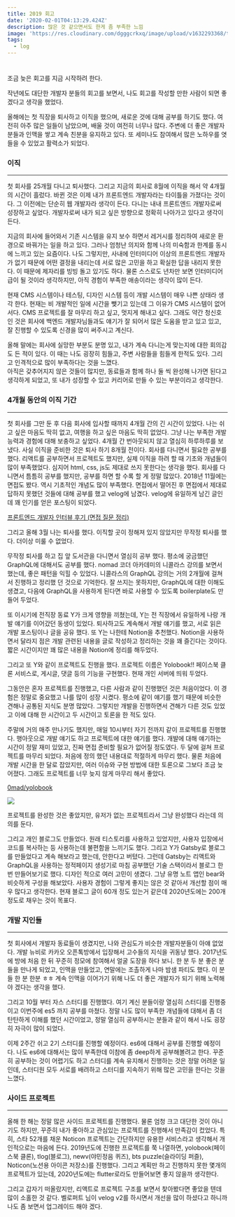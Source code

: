 ```yaml
---
title: 2019 회고
date: '2020-02-01T04:13:29.424Z'
description: 많은 것 같으면서도 한게 좀 부족한 느낌
image: 'https://res.cloudinary.com/dgggcrkxq/image/upload/v1632293368/tlog/cover/2019._log_1_c9mpuc.png'
tags:
  - log
---
```

# 

조금 늦은 회고를 지금 시작하려 한다. 

작년에도 대단한 개발자 분들의 회고를 보면서, 나도 회고를 작성할 만한 사람이 되면 좋겠다고 생각을 했었다. 

올해에는 첫 직장을 퇴사하고 이직을 했으며, 새로운 것에 대해 공부를 하기도 했다. 여전히 아주 많은 일들이 남았으며, 배울 것이 여전히 너무나 많다. 
 주변에 더 좋은 개발자 분들과 인맥을 쌓고 계속 친분을 유지하고 있다. 또 세미나도 참여해서 많은 노하우를 엿들을 수 있었고 활력소가 되었다.

### 이직

---

첫 회사를 25개월 다니고 퇴사했다. 그리고 지금의 회사로 8월에 이직을 해서 약 4개월의 시간이 흘렀다. 바뀐 것은 이제 내가 프론트엔드 개발자라는 타이틀을 가졌다는 것이다. 그 이전에는 단순히 웹 개발자라 생각이 든다. 다니는 내내 프론트엔드 개발자로써 성장하고 싶었다. 개발자로써 내가 되고 싶은 방향으로 정확히 나아가고 있다고 생각이 든다.

 지금의 회사에 들어와서 기존 시스템을 유지 보수 하면서 레거시를 정리하여 새로운 환경으로 바꿔가는 일을 하고 있다. 그러나 엄청난 의지와 함께 나의 미숙함과 한계를 동시에 느끼고 있는 요즘이다. 나도 그렇지만, 사내에 인터미디어 이상의 프론트엔드 개발자가 없기 때문에 어떤 결정을 내리는데 서로 많은 고민을 하고 확실한 답을 내리지 못한다. 이 때문에 제자리를 빙빙 돌고 있기도 하다. 물론 스스로도 년차만 보면 인터미디어급이 될 것이라 생각하지만, 아직 경험이 부족한 애송이라는 생각이 많이 든다.

현재 CMS 시스템이나 테스팅, 디자인 시스템 등이 개발 시스템이 매우 나쁜 상태라 생각 한다. 현재는 비 개발적인 일에 시간을 뺒기고 있는데 그 이유가 CMS 시스템이 없어서다. CMS 프로젝트를 잘 마무리 하고 싶고, 멋지게 해내고 싶다. 그래도 약간 청신호 인 것은 회사에 백엔드 개발자님들과도 얘기가 잘 되어서 많은 도움을 받고 있고 있고, 잘 진행할 수 있도록 신경을 많이 써주시고 계신다. 

 올해 말에는 회사에 실망한 부분도 분명 있고, 내가 계속 다니는게 맞는지에 대한 회의감도 든 적이 있다. 이 때는 나도 굉장히 힘들고, 주변 사람들을 힘들게 한적도 있다. 그리고 인격적으로 많이 부족하다는 것을 느꼈다.  
 아직은 갖추어지지 않은 것들이 많지만, 동료들과 함께 하나 둘 씩 완성해 나가면 된다고 생각하게 되었고, 또 내가 성장할 수 있고 커리어로 만들 수 있는 부분이라고 생각한다.

### 4개월 동안의 이직 기간

---

첫 회사를 그만 둔 후 다음 회사에 입사할 때까지 4개월 간의 긴 시간이 있었다. 나는 쉬고 싶은 마음도 딱히 없고, 여행을 하고 싶은 마음도 딱히 없었다. 그냥 나는 부족한 개발 능력과 경험에 대해 보충하고 싶었다. 4개월 간 번아웃되지 않고 열심히 하루하루를 보냈다. 
 사실 이직을 준비한 것은 퇴사 하기 8개월 전이다. 회사를 다니면서 필요한 공부를 했다. 리액트를 공부하면서 프로젝트도 했지만, 실제 이직을 하려 할 때 기초와 개념들이 많이 부족했었다. 심지어 html, css, js도 제대로 쓰지 못한다는 생각을 했다. 
 회사를 다니면서 틈틈히 공부를 했지만, 공부를 하면 할 수록 할 게 정말 많았다. 2018년 11월에는 면접도 봤다. 역시 기초적인 개념도 많이 부족했다. 면접에서 떨어진 후 면접에서 제대로 답하지 못했던 것들에 대해 공부를 했고 velog에 남겼다. velog에 유일하게 남긴 글인데 꽤 인기를 얻은 포스팅이 되었다. 

[프론트엔드 개발자 인터뷰 후기 (면접 질문 정리)](https://velog.io/@tmmoond8/%ED%94%84%EB%A1%A0%ED%8A%B8%EC%97%94%EB%93%9C-%EA%B0%9C%EB%B0%9C%EC%9E%90-%EC%9D%B8%ED%84%B0%EB%B7%B0-%ED%9B%84%EA%B8%B0-%EB%A9%B4%EC%A0%91-%EC%A7%88%EB%AC%B8-%EC%A0%95%EB%A6%AC-%EC%9E%91%EC%84%B1-%EC%A4%91)

 

그리고 올해 3월 나는 퇴사를 했다. 이직할 곳이 정해져 있지 않았지만 무작정 퇴사를 했다. 더이상 미룰 수 없었다.

 무작정 퇴사를 하고 집 앞 도서관을 다니면서 열심히 공부 했다. 평소에 궁금했던 GraphQL에 대해서도 공부를 했다. nomad 코더 아카데미의 니콜라스 강의를 보면서 했는데, 좋은 패턴을 익힐 수 있었다. 니콜라스의 GraphQL 강의는 거의 2개월에 걸쳐서 진행하고 정리했 던 것으로 기억한다. 잘 쓰지는 못하지만, GraphQL에 대한 이해도 생겼고, 다음에 GraphQL을 사용하게 된다면 바로 사용할 수 있도록 boilerplate도 만들어 두었다.

 또 이시기에 전직장 동료 Y가 크게 영향을 끼쳤는데, Y는 전 직장에서 유일하게 나랑 개발 얘기를 이어갔던 동생이 있었다. 퇴사하고도 계속해서 개발 얘기를 했고, 서로 읽은 개발 포스팅이나 글을 공유 했다.
 또 Y는 나한테 Notion을 추천했다. Notion을 사용하면서 달라지 점은 개발 관련된 내용을 글로 작성하고 정리하는 것을 꽤 즐긴다는 것이다. 짧은 시간이지만 꽤 많은 내용을 Notion에 정리를 해두었다.
 

그리고 또 Y와 같이 프로젝트도 진행을 했다. 프로젝트 이름은 Yolobook!!
페이스북 클론 서비스로, 게시글, 댓글 등의 기능을 구현했다. 현재 개인 서버에 띄워 두었다.

그동안은 혼자 프로젝트를 진행했고, 다른 사람과 같이 진행했던 것은 처음이었다. 이 경험은 정말로 중요했고 나를 많이 성장 시켰다. 평소에 같이 얘기를 했기 때문에 비슷한 견해나 공통된 지식도 분명 많았다. 그렇지만 개발을 진행하면서 견해가 다른 것도 있었고 이에 대해 한 시간이고 두 시간이고 토론을 한 적도 있다.

 주말에 거의 매주 만나기도 했지만, 매일 10시부터 자기 전까지 같이 프로젝트를 진행했다. 행아웃으로 개발 얘기도 하고 프로젝트에 대한 얘기를 했다. 개발에 대해 얘기하는 시간이 정말 재미 있었고, 진짜 면접 준비할 필요가 없어질 정도였다. 
 두 달에 걸쳐 프로젝트를 마무리 되었다. 처음에 정의 했던 내용대로 적절하게 마무리 했다. 물론 처음에 개발 시간을 한 달로 잡았지만, 여러 이슈와 구현 방법에 대한 토론으로 그보다 조금 늦어졌다. 그래도 프로젝트를 너무 늦지 않게 마무리 해서 좋았다. 

[](http://yolobook.tammolo.com/)

[0mad/yolobook](https://github.com/0mad/yolobook)

![](https://user-images.githubusercontent.com/11402468/60757592-a43b9080-a047-11e9-91ce-c6558b2160d1.png)

 프로젝트를 완성한 것은 좋았지만, 유저가 없는 프로젝트라서 그냥 완성했다 라는데 의의를 둔다.

 그리고 개인 블로그도 만들었다. 원래 티스토리를 사용하고 있었지만, 사용자 입장에서 코드를 복사하는 등 사용하는데 불편함을 느끼기도 했다. 그리고 Y가 Gatsby로 블로그를 만들었다고 계속 해보라고 했는데, 안한다고 버텼다. 그런데 Gatsby는 리액트와 GraphQL을 사용하는 정적페이지 생성기로 마침 공부했던 기술 스택이라서 블로그 한 번 만들어보기로 했다. 
 디자인 적으로 여러 고민이 생겼다. 그냥 유명 노트 앱인 bear와 비슷하게 구성을 해보았다. 사용자 경험이 그렇게 좋지는 않은 것 같아서 개선할 점이 매우 많다고 생각한다.
 현재 블로그 글이 60개 정도 있는거 같은데 2020년도에는 200개 정도로 채우는 것이 목표다. 

 

### 개발 지인들

---

첫 회사에서 개발자 동료들이 생겼지만, 나와 관심도가 비슷한 개발자분들이 아얘 없었다. 개발 뉴비로 카카오 오픈톡방에서 입장해서 고수들의 지식을 귀동냥 했다. 2017년도에 방에 처음 한 뒤 꾸준히 정모에 참여해서 얼굴 도장을 하다 보니. 한 분 두 분 좋은 분들을 만나게 되었고, 인맥을 만들었고, 연말에는 조촐하게 나마 밤샘 파티도 했다. 이 분들 한 분 한분 ㅎㅎ 계속 인맥을 이어가기 위해 나도 더 좋은 개발자가 되기 위해 노력해야 겠다는 생각을 했다. 

그리고 10월 부터  자스 스터디를 진행했다. 여기 계신 분들이랑 열심히 스터디를 진행중이고 이번주에 es5 까지 공부를 마쳤다. 정말 나도 많이 부족한 개념들에 대해서 좀 더 탄탄하게 이해를 했던 시간이었고, 정말 열심히 공부하시는 분들과 같이 해서 나도 굉장히 자극이 많이 되었다.

 이제 2주간 쉬고 2기 스터디를 진행할 예정이다. es6에 대해서 공부를 진행할 예정이다. 나도 es6에 대해서는 많이 부족한데 이참에 좀 deep하게 공부해볼려고 한다.
 꾸준히 공부하는 것이 어렵기도 하고 스터디를 계속 유지해서 진행하는 것은 정말 어려운 일인데, 스터디원 모두 서로를 배려하고 스터디를 지속하기 위해 많은 고민을 한다는 것을 느꼈다. 

### 사이드 프로젝트

---

올해 한 해는 정말 많은 사이드 프로젝트를 진행했다. 물론 엄청 크고 대단한 것이 아니기도 하지만, 꾸준히 내가 좋아하고 관심있는 프로젝트를 진행해서 만족감이 컸었다. 특히, 스타 52개를 채운 Noticon 프로젝트는 간단하지만 유용한 서비스라고 생각해서 개인적으로는 마음에 든다. 
 2019년도에 진행한 프로젝트를 쭉 나열하면, yolobook(페이스북 클론), tlog(블로그), newv(야민정음 퀴즈), bts puzzle(슬라이딩 퍼즐), Noticon(노션용 아이콘 저장소)를 진행했다.
 그리고 계획만 하고 진행하지 못한 몇개의 프로젝트가 있는데, 2020년도에는 flutter로라도 만들어보면 좋지 않을까 생각한다.

그리고 갑자기 떠올랐지만, 리액트로 프로젝트 구조를 보면서 찾아봤다면 좋았을 텐데 많이 소홀한 것 같다.  벨로퍼트 님이 velog v2를 하시면서 개선을 많이 하셨다고 하니까 나도 좀 보면서 업그레이드 해야 겠다.
